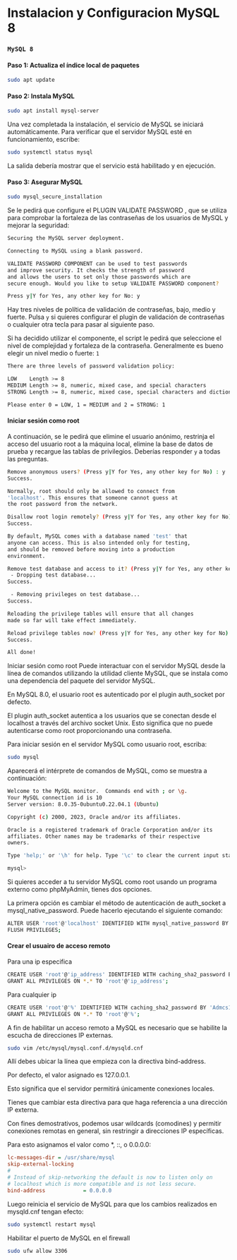 # Instalacion y Configuracion MySQL 8

### **`MySQL 8`**

#### Paso 1: Actualiza el índice local de paquetes

```bash
sudo apt update
```

#### Paso 2: Instala MySQL

```bash
sudo apt install mysql-server
```

Una vez completada la instalación, el servicio de MySQL se iniciará automáticamente. Para verificar que el servidor MySQL esté en funcionamiento, escribe:

```bash
sudo systemctl status mysql
```

La salida debería mostrar que el servicio está habilitado y en ejecución.

#### Paso 3: Asegurar MySQL

```bash
sudo mysql_secure_installation
```

Se le pedirá que configure el PLUGIN VALIDATE PASSWORD , que se utiliza para comprobar la fortaleza de las contraseñas de los usuarios de MySQL y mejorar la seguridad:

```bash
Securing the MySQL server deployment.

Connecting to MySQL using a blank password.

VALIDATE PASSWORD COMPONENT can be used to test passwords
and improve security. It checks the strength of password
and allows the users to set only those passwords which are
secure enough. Would you like to setup VALIDATE PASSWORD component?

Press y|Y for Yes, any other key for No: y
```

Hay tres niveles de política de validación de contraseñas, bajo, medio y fuerte. Pulsa `y` si quieres configurar el plugin de validación de contraseñas o cualquier otra tecla para pasar al siguiente paso.

Si ha decidido utilizar el componente, el script le pedirá que seleccione el nivel de complejidad y fortaleza de la contraseña. Generalmente es bueno elegir un nivel medio o fuerte: `1`

```bash
There are three levels of password validation policy:

LOW    Length >= 8
MEDIUM Length >= 8, numeric, mixed case, and special characters
STRONG Length >= 8, numeric, mixed case, special characters and dictionary                  file

Please enter 0 = LOW, 1 = MEDIUM and 2 = STRONG: 1
```

#### Iniciar sesión como root

A continuación, se le pedirá que elimine el usuario anónimo, restrinja el acceso del usuario root a la máquina local, elimine la base de datos de prueba y recargue las tablas de privilegios. Deberías responder `y` a todas las preguntas.

```bash
Remove anonymous users? (Press y|Y for Yes, any other key for No) : y
Success.

Normally, root should only be allowed to connect from
'localhost'. This ensures that someone cannot guess at
the root password from the network.

Disallow root login remotely? (Press y|Y for Yes, any other key for No) : y
Success.

By default, MySQL comes with a database named 'test' that
anyone can access. This is also intended only for testing,
and should be removed before moving into a production
environment.

Remove test database and access to it? (Press y|Y for Yes, any other key for No) : y
 - Dropping test database...
Success.

 - Removing privileges on test database...
Success.

Reloading the privilege tables will ensure that all changes
made so far will take effect immediately.

Reload privilege tables now? (Press y|Y for Yes, any other key for No) : y
Success.

All done!
```

Iniciar sesión como root
Puede interactuar con el servidor MySQL desde la línea de comandos utilizando la utilidad cliente MySQL, que se instala como una dependencia del paquete del servidor MySQL.

En MySQL 8.0, el usuario root es autenticado por el plugin auth_socket por defecto.

El plugin auth_socket autentica a los usuarios que se conectan desde el localhost a través del archivo socket Unix. Esto significa que no puede autenticarse como root proporcionando una contraseña.

Para iniciar sesión en el servidor MySQL como usuario root, escriba:

```bash
sudo mysql
```

Aparecerá el intérprete de comandos de MySQL, como se muestra a continuación:

```bash
Welcome to the MySQL monitor.  Commands end with ; or \g.
Your MySQL connection id is 10
Server version: 8.0.35-0ubuntu0.22.04.1 (Ubuntu)

Copyright (c) 2000, 2023, Oracle and/or its affiliates.

Oracle is a registered trademark of Oracle Corporation and/or its
affiliates. Other names may be trademarks of their respective
owners.

Type 'help;' or '\h' for help. Type '\c' to clear the current input statement.

mysql>
```

Si quieres acceder a tu servidor MySQL como root usando un programa externo como phpMyAdmin, tienes dos opciones.

La primera opción es cambiar el método de autenticación de auth_socket a mysql_native_password. Puede hacerlo ejecutando el siguiente comando:

```bash
ALTER USER 'root'@'localhost' IDENTIFIED WITH mysql_native_password BY 'Admcs1234567@';
FLUSH PRIVILEGES;
```

#### Crear el usuairo de acceso remoto

Para una ip especifica

```bash
CREATE USER 'root'@'ip_address' IDENTIFIED WITH caching_sha2_password BY 'xxxxx';
GRANT ALL PRIVILEGES ON *.* TO 'root'@'ip_address';
```

Para cualquier ip

```bash
CREATE USER 'root'@'%' IDENTIFIED WITH caching_sha2_password BY 'Admcs1234567@';
GRANT ALL PRIVILEGES ON *.* TO 'root'@'%';
```

A fin de habilitar un acceso remoto a MySQL es necesario que se habilite la escucha de direcciones IP externas.

```bash
sudo vim /etc/mysql/mysql.conf.d/mysqld.cnf
```

Allí debes ubicar la línea que empieza con la directiva bind-address.

Por defecto, el valor asignado es 127.0.0.1.

Esto significa que el servidor permitirá únicamente conexiones locales.

Tienes que cambiar esta directiva para que haga referencia a una dirección IP externa.

Con fines demostrativos, podemos usar wildcards (comodines) y permitir conexiones remotas en general, sin restringir a direcciones IP específicas.

Para esto asignamos el valor como \*, ::, o 0.0.0.0:

```ini
lc-messages-dir = /usr/share/mysql
skip-external-locking
#
# Instead of skip-networking the default is now to listen only on
# localhost which is more compatible and is not less secure.
bind-address            = 0.0.0.0
```

Luego reinicia el servicio de MySQL para que los cambios realizados en mysqld.cnf tengan efecto:

```bash
sudo systemctl restart mysql
```

Habilitar el puerto de MySQL en el firewall

```bash
sudo ufw allow 3306
```
